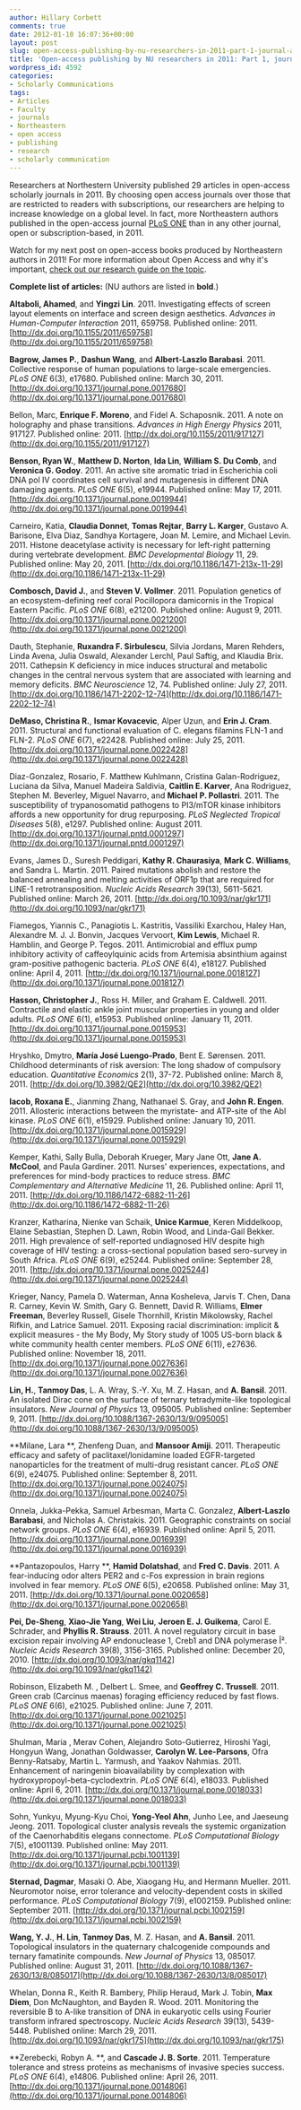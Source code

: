 ```yaml
---
author: Hillary Corbett
comments: true
date: 2012-01-10 16:07:36+00:00
layout: post
slug: open-access-publishing-by-nu-researchers-in-2011-part-1-journal-articles
title: 'Open-access publishing by NU researchers in 2011: Part 1, journal articles'
wordpress_id: 4592
categories:
- Scholarly Communications
tags:
- Articles
- Faculty
- journals
- Northeastern
- open access
- publishing
- research
- scholarly communication
---
```


Researchers at Northestern University published 29 articles in open-access scholarly journals in 2011. By choosing open access journals over those that are restricted to readers with subscriptions, our researchers are helping to increase knowledge on a global level. In fact, more Northeastern authors published in the open-access journal [PLoS ONE](http://www.plosone.org/) than in any other journal, open or subscription-based, in 2011.

Watch for my next post on open-access books produced by Northeastern authors in 2011! For more information about Open Access and why it's important, [check out our research guide on the topic](http://subjectguides.lib.neu.edu/openaccess).

**Complete list of articles:**
(NU authors are listed in **bold**.)

**Altaboli, Ahamed**, and **Yingzi Lin**. 2011. Investigating effects of screen layout elements on interface and screen design aesthetics. _Advances in Human-Computer Interaction_ 2011, 659758. Published online: 2011. [http://dx.doi.org/10.1155/2011/659758](http://dx.doi.org/10.1155/2011/659758)

**Bagrow, James P.**, **Dashun Wang**, and **Albert-Laszlo Barabasi**. 2011. Collective response of human populations to large-scale emergencies. _PLoS ONE_ 6(3), e17680. Published online: March 30, 2011. [http://dx.doi.org/10.1371/journal.pone.0017680](http://dx.doi.org/10.1371/journal.pone.0017680)

Bellon, Marc, **Enrique F. Moreno**, and Fidel A. Schaposnik. 2011. A note on holography and phase transitions. _Advances in High Energy Physics_ 2011, 917127. Published online: 2011. [http://dx.doi.org/10.1155/2011/917127](http://dx.doi.org/10.1155/2011/917127)

**Benson, Ryan W.**, **Matthew D. Norton**, **Ida Lin**, **William S. Du Comb**, and **Veronica G. Godoy**. 2011. An active site aromatic triad in Escherichia coli DNA pol IV coordinates cell survival and mutagenesis in different DNA damaging agents. _PLoS ONE_ 6(5), e19944. Published online: May 17, 2011. [http://dx.doi.org/10.1371/journal.pone.0019944](http://dx.doi.org/10.1371/journal.pone.0019944)

Carneiro, Katia, **Claudia Donnet**, **Tomas Rejtar**, **Barry L. Karger**, Gustavo A. Barisone, Elva Diaz, Sandhya Kortagere, Joan M. Lemire, and Michael Levin. 2011. Histone deacetylase activity is necessary for left-right patterning during vertebrate development. _BMC Developmental Biology_ 11, 29. Published online: May 20, 2011. [http://dx.doi.org/10.1186/1471-213x-11-29](http://dx.doi.org/10.1186/1471-213x-11-29)

**Combosch, David J.**, and **Steven V. Vollmer**. 2011. Population genetics of an ecosystem-defining reef coral Pocillopora damicornis in the Tropical Eastern Pacific. _PLoS ONE_ 6(8), e21200. Published online: August 9, 2011. [http://dx.doi.org/10.1371/journal.pone.0021200](http://dx.doi.org/10.1371/journal.pone.0021200)

Dauth, Stephanie, **Ruxandra F. Sirbulescu**, Silvia Jordans, Maren Rehders, Linda Avena, Julia Oswald, Alexander Lerchl, Paul Saftig, and Klaudia Brix. 2011. Cathepsin K deficiency in mice induces structural and metabolic changes in the central nervous system that are associated with learning and memory deficits. _BMC Neuroscience_ 12, 74. Published online: July 27, 2011. [http://dx.doi.org/10.1186/1471-2202-12-74](http://dx.doi.org/10.1186/1471-2202-12-74)

**DeMaso, Christina R.**, **Ismar Kovacevic**, Alper Uzun, and **Erin J. Cram**. 2011. Structural and functional evaluation of C. elegans filamins FLN-1 and FLN-2. _PLoS ONE_ 6(7), e22428. Published online: July 25, 2011. [http://dx.doi.org/10.1371/journal.pone.0022428](http://dx.doi.org/10.1371/journal.pone.0022428)

Diaz-Gonzalez, Rosario, F. Matthew Kuhlmann, Cristina Galan-Rodriguez, Luciana da Silva, Manuel Madeira Saldivia, **Caitlin E. Karver**, Ana Rodriguez, Stephen M. Beverley, Miguel Navarro, and **Michael P. Pollastri**. 2011. The susceptibility of trypanosomatid pathogens to PI3/mTOR kinase inhibitors affords a new opportunity for drug repurposing. _PLoS Neglected Tropical Diseases_ 5(8), e1297. Published online: August 2011. [http://dx.doi.org/10.1371/journal.pntd.0001297](http://dx.doi.org/10.1371/journal.pntd.0001297)

Evans, James D., Suresh Peddigari, **Kathy R. Chaurasiya**, **Mark C. Williams**, and Sandra L. Martin. 2011. Paired mutations abolish and restore the balanced annealing and melting activities of ORF1p that are required for LINE-1 retrotransposition. _Nucleic Acids Research_ 39(13), 5611-5621. Published online: March 26, 2011. [http://dx.doi.org/10.1093/nar/gkr171](http://dx.doi.org/10.1093/nar/gkr171)

Fiamegos, Yiannis C., Panagiotis L. Kastritis, Vassiliki Exarchou, Haley Han, Alexandre M. J. J. Bonvin, Jacques Vervoort, **Kim Lewis**, Michael R. Hamblin, and George P. Tegos. 2011. Antimicrobial and efflux pump inhibitory activity of caffeoylquinic acids from Artemisia absinthium against gram-positive pathogenic bacteria. _PLoS ONE_ 6(4), e18127. Published online: April 4, 2011. [http://dx.doi.org/10.1371/journal.pone.0018127](http://dx.doi.org/10.1371/journal.pone.0018127)

**Hasson, Christopher J.**, Ross H. Miller, and Graham E. Caldwell. 2011. Contractile and elastic ankle joint muscular properties in young and older adults. _PLoS ONE_ 6(1), e15953. Published online: January 11, 2011. [http://dx.doi.org/10.1371/journal.pone.0015953](http://dx.doi.org/10.1371/journal.pone.0015953)

Hryshko, Dmytro, **María José Luengo-Prado**, Bent E. Sørensen. 2011. Childhood determinants of risk aversion: The long shadow of compulsory education. _Quantitative Economics_ 2(1), 37-72. Published online: March 8, 2011. [http://dx.doi.org/10.3982/QE2](http://dx.doi.org/10.3982/QE2)

**Iacob, Roxana E.**, Jianming Zhang, Nathanael S. Gray, and **John R. Engen**. 2011. Allosteric interactions between the myristate- and ATP-site of the Abl kinase. _PLoS ONE_ 6(1), e15929. Published online: January 10, 2011. [http://dx.doi.org/10.1371/journal.pone.0015929](http://dx.doi.org/10.1371/journal.pone.0015929)

Kemper, Kathi, Sally Bulla, Deborah Krueger, Mary Jane Ott, **Jane A. McCool**, and Paula Gardiner. 2011. Nurses' experiences, expectations, and preferences for mind-body practices to reduce stress. _BMC Complementary and Alternative Medicine_ 11, 26. Published online: April 11, 2011. [http://dx.doi.org/10.1186/1472-6882-11-26](http://dx.doi.org/10.1186/1472-6882-11-26)

Kranzer, Katharina, Nienke van Schaik, **Unice Karmue**, Keren Middelkoop, Elaine Sebastian, Stephen D. Lawn, Robin Wood, and Linda-Gail Bekker. 2011. High prevalence of self-reported undiagnosed HIV despite high coverage of HIV testing: a cross-sectional population based sero-survey in South Africa. _PLoS ONE_ 6(9), e25244. Published online: September 28, 2011. [http://dx.doi.org/10.1371/journal.pone.0025244](http://dx.doi.org/10.1371/journal.pone.0025244)

Krieger, Nancy, Pamela D. Waterman, Anna Kosheleva, Jarvis T. Chen, Dana R. Carney, Kevin W. Smith, Gary G. Bennett, David R. Williams, **Elmer Freeman**, Beverley Russell, Gisele Thornhill, Kristin Mikolowsky, Rachel Rifkin, and Latrice Samuel. 2011. Exposing racial discrimination: implicit & explicit measures - the My Body, My Story study of 1005 US-born black & white community health center members. _PLoS ONE_ 6(11), e27636. Published online: November 18, 2011. [http://dx.doi.org/10.1371/journal.pone.0027636](http://dx.doi.org/10.1371/journal.pone.0027636)

**Lin, H.**, **Tanmoy Das**, L. A. Wray, S.-Y. Xu, M. Z. Hasan, and **A. Bansil**. 2011. An isolated Dirac cone on the surface of ternary tetradymite-like topological insulators. _New Journal of Physics_ 13, 095005. Published online: September 9, 2011. [http://dx.doi.org/10.1088/1367-2630/13/9/095005](http://dx.doi.org/10.1088/1367-2630/13/9/095005)

**Milane, Lara **, Zhenfeng Duan, and **Mansoor Amiji**. 2011. Therapeutic efficacy and safety of paclitaxel/lonidamine loaded EGFR-targeted nanoparticles for the treatment of multi-drug resistant cancer. _PLoS ONE_ 6(9), e24075. Published online: September 8, 2011. [http://dx.doi.org/10.1371/journal.pone.0024075](http://dx.doi.org/10.1371/journal.pone.0024075)

Onnela, Jukka-Pekka, Samuel Arbesman, Marta C. Gonzalez, **Albert-Laszlo Barabasi**, and Nicholas A. Christakis. 2011. Geographic constraints on social network groups. _PLoS ONE_ 6(4), e16939. Published online: April 5, 2011. [http://dx.doi.org/10.1371/journal.pone.0016939](http://dx.doi.org/10.1371/journal.pone.0016939)

**Pantazopoulos, Harry **, **Hamid Dolatshad**, and **Fred C. Davis**. 2011. A fear-inducing odor alters PER2 and c-Fos expression in brain regions involved in fear memory. _PLoS ONE_ 6(5), e20658. Published online: May 31, 2011. [http://dx.doi.org/10.1371/journal.pone.0020658](http://dx.doi.org/10.1371/journal.pone.0020658)

**Pei, De-Sheng**, **Xiao-Jie Yang**, **Wei Liu**, **Jeroen E. J. Guikema**, Carol E. Schrader, and **Phyllis R. Strauss**. 2011. A novel regulatory circuit in base excision repair involving AP endonuclease 1, Creb1 and DNA polymerase Î². _Nucleic Acids Research_ 39(8), 3156-3165. Published online: December 20, 2010. [http://dx.doi.org/10.1093/nar/gkq1142](http://dx.doi.org/10.1093/nar/gkq1142)

Robinson, Elizabeth M. , Delbert L. Smee, and **Geoffrey C. Trussell**. 2011. Green crab (Carcinus maenas) foraging efficiency reduced by fast flows. _PLoS ONE_ 6(6), e21025. Published online: June 7, 2011. [http://dx.doi.org/10.1371/journal.pone.0021025](http://dx.doi.org/10.1371/journal.pone.0021025)

Shulman, Maria , Merav Cohen, Alejandro Soto-Gutierrez, Hiroshi Yagi, Hongyun Wang, Jonathan Goldwasser, **Carolyn W. Lee-Parsons**, Ofra Benny-Ratsaby, Martin L. Yarmush, and Yaakov Nahmias. 2011. Enhancement of naringenin bioavailability by complexation with hydroxypropoyl-beta-cyclodextrin. _PLoS ONE_ 6(4), e18033. Published online: April 6, 2011. [http://dx.doi.org/10.1371/journal.pone.0018033](http://dx.doi.org/10.1371/journal.pone.0018033)

Sohn, Yunkyu, Myung-Kyu Choi, **Yong-Yeol Ahn**, Junho Lee, and Jaeseung Jeong. 2011. Topological cluster analysis reveals the systemic organization of the Caenorhabditis elegans connectome. _PLoS Computational Biology_ 7(5), e1001139. Published online: May 2011. [http://dx.doi.org/10.1371/journal.pcbi.1001139](http://dx.doi.org/10.1371/journal.pcbi.1001139)

**Sternad, Dagmar**, Masaki O. Abe, Xiaogang Hu, and Hermann Mueller. 2011. Neuromotor noise, error tolerance and velocity-dependent costs in skilled performance. _PLoS Computational Biology_ 7(9), e1002159. Published online: September 2011. [http://dx.doi.org/10.1371/journal.pcbi.1002159](http://dx.doi.org/10.1371/journal.pcbi.1002159)

**Wang, Y. J.**, **H. Lin**, **Tanmoy Das**, M. Z. Hasan, and **A. Bansil**. 2011. Topological insulators in the quaternary chalcogenide compounds and ternary famatinite compounds. _New Journal of Physics_ 13, 085017. Published online: August 31, 2011. [http://dx.doi.org/10.1088/1367-2630/13/8/085017](http://dx.doi.org/10.1088/1367-2630/13/8/085017)

Whelan, Donna R., Keith R. Bambery, Philip Heraud, Mark J. Tobin, **Max Diem**, Don McNaughton, and Bayden R. Wood. 2011. Monitoring the reversible B to A-like transition of DNA in eukaryotic cells using Fourier transform infrared spectroscopy. _Nucleic Acids Research_ 39(13), 5439-5448. Published online: March 29, 2011. [http://dx.doi.org/10.1093/nar/gkr175](http://dx.doi.org/10.1093/nar/gkr175)

**Zerebecki, Robyn A. **, and **Cascade J. B. Sorte**. 2011. Temperature tolerance and stress proteins as mechanisms of invasive species success. _PLoS ONE_ 6(4), e14806. Published online: April 26, 2011. [http://dx.doi.org/10.1371/journal.pone.0014806](http://dx.doi.org/10.1371/journal.pone.0014806)
